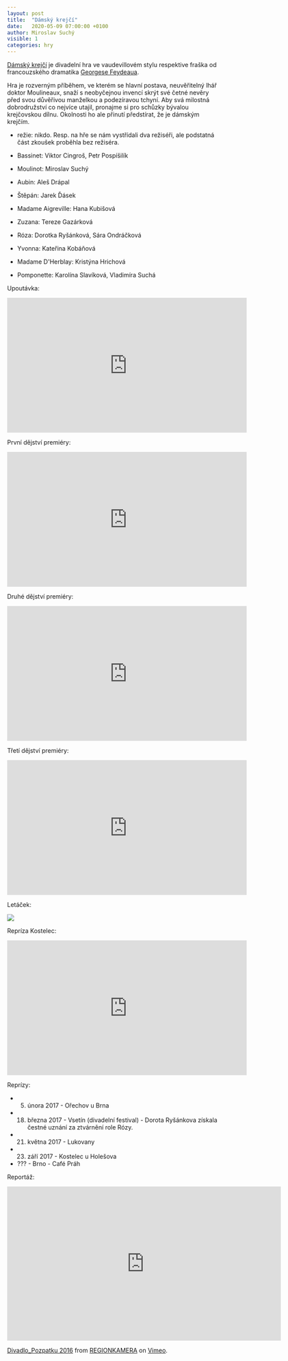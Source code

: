 ```yaml
---
layout: post
title:  "Dámský krejčí"
date:   2020-05-09 07:00:00 +0100
author: Miroslav Suchý
visible: 1
categories: hry
---
```

[Dámský krejčí](https://cs.wikipedia.org/wiki/D%C3%A1msk%C3%BD_krej%C4%8D%C3%AD) je divadelní hra ve vaudevillovém stylu respektive fraška od francouzského dramatika [Georgese Feydeaua](https://cs.wikipedia.org/wiki/Georges_Feydeau).

Hra je rozverným příběhem, ve kterém se hlavní postava, neuvěřitelný lhář doktor Moulineaux, snaží s neobyčejnou invencí skrýt své četné nevěry před svou důvěřivou manželkou a podezíravou tchyní. Aby svá milostná dobrodružství co nejvíce utajil, pronajme si pro schůzky bývalou krejčovskou dílnu. Okolnosti ho ale přinutí předstírat, že je dámským krejčím.

 * režie: nikdo. Resp. na hře se nám vystřídali dva režiséři, ale podstatná část zkoušek proběhla bez režiséra.

 * Bassinet: Viktor Cingroš, Petr Pospíšilík
 * Moulinot: Miroslav Suchý
 * Aubin: Aleš Drápal
 * Štěpán: Jarek Ďásek
 * Madame Aigreville: Hana Kubišová
 * Zuzana: Tereze Gazárková
 * Róza: Dorotka Ryšánková, Sára Ondráčková
 * Yvonna: Kateřina Kobáňová
 * Madame D'Herblay: Kristýna Hrichová
 * Pomponette: Karolína Slavíková, Vladimíra Suchá

Upoutávka:
<iframe width="560" height="315" src="https://www.youtube.com/embed/rqECwJIpE2M" frameborder="0" allow="accelerometer; autoplay; encrypted-media; gyroscope; picture-in-picture" allowfullscreen></iframe>

První dějství premiéry:
<iframe width="560" height="315" src="https://www.youtube.com/embed/yX26E8UDCT0" frameborder="0" allow="accelerometer; autoplay; encrypted-media; gyroscope; picture-in-picture" allowfullscreen></iframe>

Druhé dějství premiéry:
<iframe width="560" height="315" src="https://www.youtube.com/embed/lmayQZeEtfc" frameborder="0" allow="accelerometer; autoplay; encrypted-media; gyroscope; picture-in-picture" allowfullscreen></iframe>

Třetí dějství premiéry:
<iframe width="560" height="315" src="https://www.youtube.com/embed/qarTIz1lvSc" frameborder="0" allow="accelerometer; autoplay; encrypted-media; gyroscope; picture-in-picture" allowfullscreen></iframe>

Letáček:

<img src="/img/Krejci Lukovany.png" />

Repríza Kostelec:
<iframe width="560" height="315" src="https://www.youtube.com/embed/2_xFPV0nJfU" frameborder="0" allow="accelerometer; autoplay; encrypted-media; gyroscope; picture-in-picture" allowfullscreen></iframe>

Reprízy:

 * 5. února 2017 - Ořechov u Brna
 * 18. března 2017 - Vsetín (divadelní festival) - Dorota Ryšánkova získala čestné uznání za ztvárnění role Rózy.
 * 21. května 2017 - Lukovany
 * 23. září 2017 - Kostelec u Holešova
 * ??? - Brno - Café Práh

Reportáž:

<iframe src="https://player.vimeo.com/video/189655624?color=ffffff&title=0&byline=0&portrait=0" width="640" height="360" frameborder="0" allow="autoplay; fullscreen" allowfullscreen></iframe>
<p><a href="https://vimeo.com/189655624">Divadlo_Pozpatku 2016</a> from <a href="https://vimeo.com/regionkamera">REGIONKAMERA</a> on <a href="https://vimeo.com">Vimeo</a>.</p>
 
